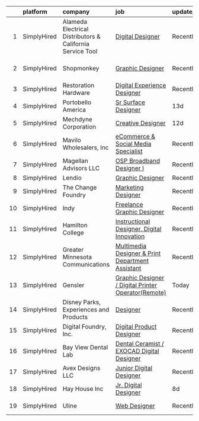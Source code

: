 

|    | platform    | company                                                   | job                                                                                                                                                              | update_time   | location                  |
|---:|:------------|:----------------------------------------------------------|:-----------------------------------------------------------------------------------------------------------------------------------------------------------------|:--------------|:--------------------------|
|  1 | SimplyHired | Alameda Electrical Distributors & California Service Tool | [Digital Designer](https://www.simplyhired.com/job/FX0NOBDjiyZV2R0apAWsFPltoojgDcZe-KmI_tNyUA5k3QU6xsvkIw?q=digital+designer)                                    | Recently      | Dublin, CA                |
|  2 | SimplyHired | Shopmonkey                                                | [Graphic Designer](https://www.simplyhired.com/job/oWDnhXG8Jj_YARh2VYWYvuXT6VrT-utHlWI3SRi2ZkfVxzI8MLkTyA?q=digital+designer)                                    | Recently      | San Jose, CA +2 locations |
|  3 | SimplyHired | Restoration Hardware                                      | [Digital Experience Designer](https://www.simplyhired.com/job/Dzp-yYC_T3rPtJtFCup2WHNoXB3yFGP_XE4upHjChAmC18Z9kdmhlQ?q=digital+designer)                         | Recently      | Corte Madera, CA          |
|  4 | SimplyHired | Portobello America                                        | [Sr Surface Designer](https://www.simplyhired.com/job/TrQQRBEv6y7pgyzOpLPoWIwEzde6g1YnE3JML5ilfgep4vQLc3CcKw?q=digital+designer)                                 | 13d           | Baxter, TN                |
|  5 | SimplyHired | Mechdyne Corporation                                      | [Creative Designer](https://www.simplyhired.com/job/l2XqNmggO_6T9zIgt1usSsTPSI94vtKBnh91vL-SLFbrYXtY8joZIg?q=digital+designer)                                   | 12d           | Mountain View, CA         |
|  6 | SimplyHired | Mavilo Wholesalers, Inc                                   | [eCommerce & Social Media Specialist](https://www.simplyhired.com/job/-ifTAxPgRosG7rqdWWT3v7B0rOwEBd9qctdwr4TmhpwaqyFobaNd_w?q=digital+designer)                 | Recently      | Tampa, FL                 |
|  7 | SimplyHired | Magellan Advisors LLC                                     | [OSP Broadband Designer I](https://www.simplyhired.com/job/ciuxo51gbko7GffD52DKo4UpAg6AQGeZqyURjzVjvA0YPEL1oa4Oqg?q=digital+designer)                            | Recently      | Kansas City, MO           |
|  8 | SimplyHired | Lendio                                                    | [Graphic Designer](https://www.simplyhired.com/job/cEQGgZHJhx7ecWkmUqUlTRhOQvALfaou5ODhkLJx1nGGIStnaNoGoQ?q=digital+designer)                                    | Recently      | Lehi, UT                  |
|  9 | SimplyHired | The Change Foundry                                        | [Marketing Designer](https://www.simplyhired.com/job/oIz1QR9-kqiIXGkBer3-OmM9EcQ3tx6YWsSPq6SwxwCmknK26Lr8dQ?q=digital+designer)                                  | Recently      | Los Gatos, CA             |
| 10 | SimplyHired | Indy                                                      | [Freelance Graphic Designer](https://www.simplyhired.com/job/xMpt_f9JcbKnm86vJMnvmcqHYX6svHQgdsyJzdYheYgcG4M6-ehwDg?q=digital+designer)                          | Recently      | Remote                    |
| 11 | SimplyHired | Hamilton College                                          | [Instructional Designer, Digital Innovation](https://www.simplyhired.com/job/SV3mnkzyUxhCw4Zpu0HMuVXoWRq9UQrv6Bkii-9mVkENNR5zCCFKwQ?q=digital+designer)          | Recently      | Clinton, NY               |
| 12 | SimplyHired | Greater Minnesota Communications                          | [Multimedia Designer & Print Department Assistant](https://www.simplyhired.com/job/OvOs_NNN4Z5503tit0zGKhmBY_NkHrFUdfj-a7MfOcNSFvhS8M4coA?q=digital+designer)    | Recently      | Winsted, MN               |
| 13 | SimplyHired | Gensler                                                   | [Graphic Designer / Digital Printer Operator(Remote)](https://www.simplyhired.com/job/uepnteiZJ30Xn3T5v-GZR7h8yjnOv2nf-rEvdYAextuwiybv4qmXuA?q=digital+designer) | Today         | Gadsden, AL               |
| 14 | SimplyHired | Disney Parks, Experiences and Products                    | [Designer](https://www.simplyhired.com/job/WhlI28szHC7BBtg9dSYJ6ZrvyArTnsUsn4roDp54CZeIsCclg5hK5g?q=digital+designer)                                            | Recently      | San Francisco, CA         |
| 15 | SimplyHired | Digital Foundry, Inc.                                     | [Digital Product Designer](https://www.simplyhired.com/job/S1Ife71OF-BUYDwnHejf6RhsV__ft-elN7Y-Bzma9IefmRk5CkR8lg?q=digital+designer)                            | Recently      | Tiburon, CA               |
| 16 | SimplyHired | Bay View Dental Lab                                       | [Dental Ceramist / EXOCAD Digital Designer](https://www.simplyhired.com/job/Rrg3GFROC5R-3X_r_jKY2MQzcNMmLfGg4A1nk1Yba1d1WCfqHOxAWg?q=digital+designer)           | Recently      | Chesapeake, VA            |
| 17 | SimplyHired | Avex Designs LLC                                          | [Junior Digital Designer](https://www.simplyhired.com/job/-74LSMpVWwq90Q0qk7gYmaLHecG-Fj01940sPSsfvVIRck3_Oo97mg?q=digital+designer)                             | Recently      | Remote                    |
| 18 | SimplyHired | Hay House Inc                                             | [Jr. Digital Designer](https://www.simplyhired.com/job/NycFTZrZXmAV-Go4cpr3XNe-mqY-gBsAEYASF5aE6d8EBwueqaMyDg?q=digital+designer)                                | 8d            | Remote                    |
| 19 | SimplyHired | Uline                                                     | [Web Designer](https://www.simplyhired.com/job/kI5kUAq-InikRw-9L7E4f0451pjqb3sKTzg2rEtjPg4g-FlQB3FIdQ?q=digital+designer)                                        | Recently      | Pleasant Prairie, WI      |